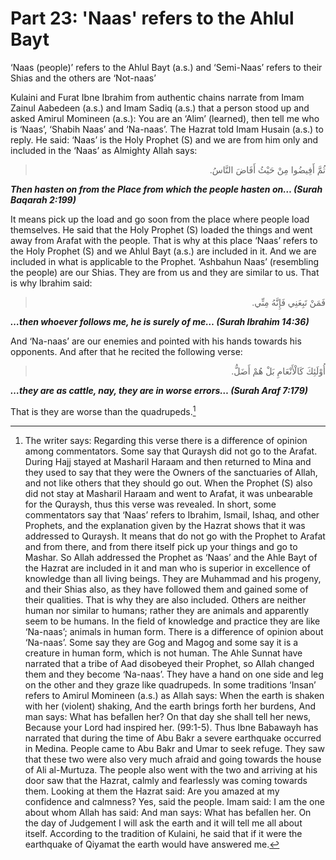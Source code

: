 Part 23: 'Naas' refers to the Ahlul Bayt
========================================

‘Naas (people)’ refers to the Ahlul Bayt (a.s.) and ‘Semi-Naas’ refers
to their Shias and the others are ‘Not-naas’

Kulaini and Furat Ibne Ibrahim from authentic chains narrate from Imam
Zainul Aabedeen (a.s.) and Imam Sadiq (a.s.) that a person stood up and
asked Amirul Momineen (a.s.): You are an ‘Alim’ (learned), then tell me
who is ‘Naas’, ‘Shabih Naas’ and ‘Na-naas’. The Hazrat told Imam Husain
(a.s.) to reply. He said: ‘Naas’ is the Holy Prophet (S) and we are from
him only and included in the ‘Naas’ as Almighty Allah says:

<blockquote dir="rtl">
  <p>
ثُمَّ أَفِيضُوا مِنْ حَيْثُ أَفَاضَ النَّاسُ.
  </p>
</blockquote>

***Then hasten on from the Place from which the people hasten on… (Surah
Baqarah 2:199)***

It means pick up the load and go soon from the place where people load
themselves. He said that the Holy Prophet (S) loaded the things and went
away from Arafat with the people. That is why at this place ‘Naas’
refers to the Holy Prophet (S) and we Ahlul Bayt (a.s.) are included in
it. And we are included in what is applicable to the Prophet. ‘Ashbahun
Naas’ (resembling the people) are our Shias. They are from us and they
are similar to us. That is why Ibrahim said:

<blockquote dir="rtl">
  <p>
فَمَنْ تَبِعَنِي فَإِنَّهُ مِنِّي.
  </p>
</blockquote>

***…then whoever follows me, he is surely of me… (Surah Ibrahim
14:36)***

And ‘Na-naas’ are our enemies and pointed with his hands towards his
opponents. And after that he recited the following verse:

<blockquote dir="rtl">
  <p>
أُوْلَئِكَ كَالْأَنْعَامِ بَلْ هُمْ أَضَلُّ.
  </p>
</blockquote>

***…they are as cattle, nay, they are in worse errors… (Surah Araf
7:179)***

That is they are worse than the quadrupeds.[^1]

[^1]: The writer says: Regarding this verse there is a difference of
opinion among commentators. Some say that Quraysh did not go to the
Arafat. During Hajj stayed at Masharil Haraam and then returned to Mina
and they used to say that they were the Owners of the sanctuaries of
Allah, and not like others that they should go out. When the Prophet (S)
also did not stay at Masharil Haraam and went to Arafat, it was
unbearable for the Quraysh, thus this verse was revealed. In short, some
commentators say that ‘Naas’ refers to Ibrahim, Ismail, Ishaq, and other
Prophets, and the explanation given by the Hazrat shows that it was
addressed to Quraysh. It means that do not go with the Prophet to Arafat
and from there, and from there itself pick up your things and go to
Mashar. So Allah addressed the Prophet as ‘Naas’ and the Ahle Bayt of
the Hazrat are included in it and man who is superior in excellence of
knowledge than all living beings. They are Muhammad and his progeny, and
their Shias also, as they have followed them and gained some of their
qualities. That is why they are also included. Others are neither human
nor similar to humans; rather they are animals and apparently seem to be
humans. In the field of knowledge and practice they are like ‘Na-naas’;
animals in human form. There is a difference of opinion about ‘Na-naas’.
Some say they are Gog and Magog and some say it is a creature in human
form, which is not human. The Ahle Sunnat have narrated that a tribe of
Aad disobeyed their Prophet, so Allah changed them and they become
‘Na-naas’. They have a hand on one side and leg on the other and they
graze like quadrupeds. In some traditions ‘Insan’ refers to Amirul
Momineen (a.s.) as Allah says: When the earth is shaken with her
(violent) shaking, And the earth brings forth her burdens, And man says:
What has befallen her? On that day she shall tell her news, Because your
Lord had inspired her. (99:1-5). Thus Ibne Babawayh has narrated that
during the time of Abu Bakr a severe earthquake occurred in Medina.
People came to Abu Bakr and Umar to seek refuge. They saw that these two
were also very much afraid and going towards the house of Ali
al-Murtuza. The people also went with the two and arriving at his door
saw that the Hazrat, calmly and fearlessly was coming towards them.
Looking at them the Hazrat said: Are you amazed at my confidence and
calmness? Yes, said the people. Imam said: I am the one about whom Allah
has said: And man says: What has befallen her. On the day of Judgement I
will ask the earth and it will tell me all about itself. According to
the tradition of Kulaini, he said that if it were the earthquake of
Qiyamat the earth would have answered me.


